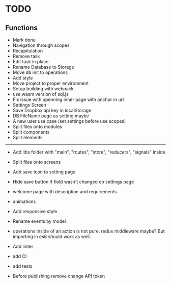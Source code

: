 # TODO

## Functions

* Mark done
* Navigation through scopes
* Recapitulation
* Remove task
* Edit task in place
* Rename Database to Storage
* Move db init to operations
* Add style
* Move project to proper environment
* Setup building with webpack
* use wasm version of sql.js
* Fix issue with openning inner page with anchor in url
* Settings Screen
* Save Dropbox api key in localStorage
* DB FileName page as setting maybe
* A new user use case (set settings before use scopes)
* Split files onto modules
* Split components
* Split elements
---

* Add libs folder with "main", "routes", "store", "reducers", "signals" inside
* Split files onto screens

* Add save icon to setting page
* Hide save button if field wasn't changed on settings page
* welcome page with description and requirements
* animations

* Add responsive style
* Rename events by model
* operations inside of an action is not pure. redux middleware maybe? But importing in es6 should work as well.
* Add linter
* add CI
* add tests

* Before publishing remove change API token
